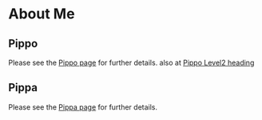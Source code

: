 # About Me

## Pippo
Please see the [Pippo page](../network/note1) for further details.
also at [Pippo Level2 heading](../network/note1/#Level-2) 

## Pippa
Please see the [Pippa page](../network/note2) for further details.

